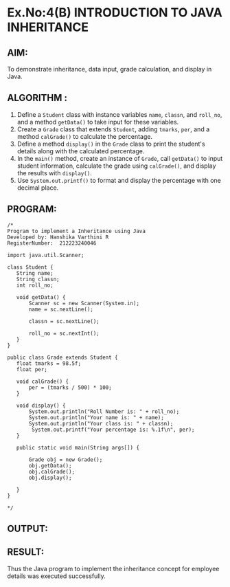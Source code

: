 # Ex.No:4(B) INTRODUCTION TO JAVA INHERITANCE

## AIM:
To demonstrate inheritance, data input, grade calculation, and display in Java.

## ALGORITHM :

1. Define a `Student` class with instance variables `name`, `classn`, and `roll_no`, and a method `getData()` to take input for these variables.
2. Create a `Grade` class that extends `Student`, adding `tmarks`, `per`, and a method `calGrade()` to calculate the percentage.
3. Define a method `display()` in the `Grade` class to print the student's details along with the calculated percentage.
4. In the `main()` method, create an instance of `Grade`, call `getData()` to input student information, calculate the grade using `calGrade()`, and display the results with `display()`.
5. Use `System.out.printf()` to format and display the percentage with one decimal place.

## PROGRAM:
 ```
/*
Program to implement a Inheritance using Java
Developed by: Hanshika Varthini R
RegisterNumber:  212223240046

import java.util.Scanner;

class Student {
    String name;
    String classn; 
    int roll_no;

    void getData() {
        Scanner sc = new Scanner(System.in);
        name = sc.nextLine();
        
        classn = sc.nextLine();
       
        roll_no = sc.nextInt();
    }
}

public class Grade extends Student {
    float tmarks = 98.5f; 
    float per;

    void calGrade() {
        per = (tmarks / 500) * 100; 
    }

    void display() {
        System.out.println("Roll Number is: " + roll_no);
        System.out.println("Your name is: " + name);
        System.out.println("Your class is: " + classn);
         System.out.printf("Your percentage is: %.1f\n", per);
    }

    public static void main(String args[]) {
      
        Grade obj = new Grade();
        obj.getData();
        obj.calGrade();
        obj.display();
        
    }
}

*/
```
## OUTPUT:



## RESULT:
Thus the Java program to implement the inheritance concept for employee details was  executed successfully.

